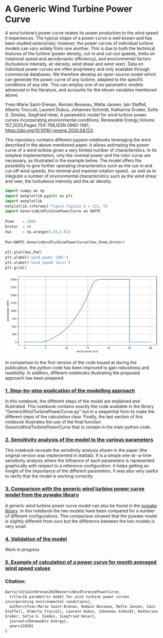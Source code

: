 # A Generic Wind Turbine Power Curve

A wind turbine’s power curve relates its power production to the wind speed it experiences. The typical shape of a power curve is well known and has been studied extensively; however, the power curves of individual turbine models can vary widely from one another. This is due to both the technical features of the turbine (power density, cut-in and cut-out speeds, limits on rotational speed and aerodynamic efficiency), and environmental factors (turbulence intensity, air density, wind shear and wind veer). Data on individual power curves are often proprietary and only available through commercial databases. We therefore develop an open-source model which can generate the power curve of any turbine, adapted to the specific conditions of any site. This can employ one of six parametric models advanced in the literature, and accounts for the eleven variables mentioned above.

Yves-Marie Saint-Drenan, Romain Besseau, Malte Jansen, Iain Staffell, Alberto Troccoli, Laurent Dubus, Johannes Schmidt, Katharina Gruber, Sofia G. Simões, Siegfried Heier, A parametric model for wind turbine power curves incorporating environmental conditions, Renewable Energy,Volume 157,2020,Pages 754-768,ISSN 0960-1481, https://doi.org/10.1016/j.renene.2020.04.123.

This repository contains different jupyere notebooks leveraging the work described in the above-mentioned paper. It allows estimating the power curve of a wind turbine given a very limited number of characteristics. In its simplest implementation, only the nominal power and the rotor curve are necessary, as illustrated in the example below. The model offers the possibility to give further operating characteristics such as the cut-in and cut-off wind speeds, the minimal and maximal rotation speed.. as well as to integrate a number of environmental characteristics such as the wind shear and veer, the turbulence intensity and the air density.

``` python
import numpy as np
import matplotlib.pyplot as plt
import matplotlib
matplotlib.rcParams['figure.figsize'] = (10, 5)
import GenericWindTurbinePowerCurve as GWTPC

Pnom    = 2000
Drotor  = 80
Vws     = np.arange(0,30,0.01)

Pwt=GWTPC.GenericWindTurbinePowerCurve(Vws,Pnom,Drotor)

plt.plot(Vws,Pwt)
plt.ylabel('wind power (kW)')
plt.xlabel('wind speed (m/s)')
plt.grid()
```

<p align="center">
<img src="https://github.com/YvesMSaintDrenan/WT_PowerCurveModel/blob/master/fig/ExampleWTPowerCurve.png" width=600px>
</p>

In comparison to the first version of the code issued at during the publication, the python code has been improved to gain robustness and readibility. In addition, different notebooks illustrating the proposed approach has been prepared.

### [1. Step-by-step explication of the modelling approach](https://github.com/YvesMSaintDrenan/WT_PowerCurveModel/blob/master/GenericWindTurbinePowerCurve_1_ModellingSteps.ipynb)

In this notebook, the different steps of the model are explained and illustrated. This notebook contains exactly the code available in the library "GenericWindTurbinePowerCurve.py" but in a sequential form to make the different steps of the calculation clear. Finally, the last section of this notebook illustrates the use of the final function <i>GenericWindTurbinePowerCurve</i> that is contain in the main python code.

### [2. Sensitivity analysis of the model to the various parameters](https://github.com/YvesMSaintDrenan/WT_PowerCurveModel/blob/master/GenericWindTurbinePowerCurve_2_SensitivityAnalysis.ipynb)

This notebook recreate the sensitivity analysis shown in the paper (the original version was implemented in matlab). It is a simple one-at -a-time sensitivity analysis where the influence of each parameters is represented graphically with respect to a reference configuration. It helps getting an insight of the importance of the different parameters. It was also very useful to verify that the model is working correctly.

### [3. Comparison with the generic wind turbine power curve model from the pywake library](https://github.com/YvesMSaintDrenan/WT_PowerCurveModel/blob/master/GenericWindTurbinePowerCurve_3_ComparisonPyWake.ipynb)

A generic wind turbine power curve model can also be found in the [pywake library](https://github.com/DTUWindEnergy/PyWake). In this notebook the two models have been compared for a number of different configurations. This comparison showed that the pywake model is slightly different from ours but the difference between the two models is very small.

### [4. Validation of the model]()

Work in progress

### [5. Example of calculation of a power curve for month averaged wind speed values](https://github.com/YvesMSaintDrenan/WT_PowerCurveModel/blob/master/GenericWindTurbinePowerCurve_5_MonthlyWindSpeed.ipynb)

### Citation: 

```
@article{SaintDrenan2020GenericWindTurbinePowerCurve,
  title={A parametric model for wind turbine power curves incorporating environmental conditions},
  author={Yves-Marie Saint-Drenan, Romain Besseau, Malte Jansen, Iain Staffell, Alberto Troccoli, Laurent Dubus, Johannes Schmidt, Katharina Gruber, Sofia G. Simões, Siegfried Heier},
  journal={Renewable Energy},
  year={2020}
}
```